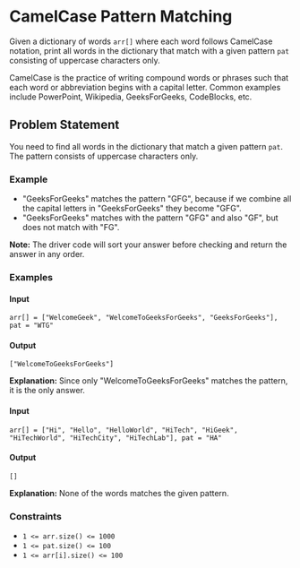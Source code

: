 # CamelCase Pattern Matching

Given a dictionary of words `arr[]` where each word follows CamelCase notation, print all words in the dictionary that match with a given pattern `pat` consisting of uppercase characters only.

CamelCase is the practice of writing compound words or phrases such that each word or abbreviation begins with a capital letter. Common examples include PowerPoint, Wikipedia, GeeksForGeeks, CodeBlocks, etc.

## Problem Statement

You need to find all words in the dictionary that match a given pattern `pat`. The pattern consists of uppercase characters only.

### Example

- "GeeksForGeeks" matches the pattern "GFG", because if we combine all the capital letters in "GeeksForGeeks" they become "GFG". 
- "GeeksForGeeks" matches with the pattern "GFG" and also "GF", but does not match with "FG".

**Note:** The driver code will sort your answer before checking and return the answer in any order.

### Examples

#### Input
```plaintext
arr[] = ["WelcomeGeek", "WelcomeToGeeksForGeeks", "GeeksForGeeks"], pat = "WTG"
```

#### Output
```plaintext
["WelcomeToGeeksForGeeks"]
```

**Explanation:** Since only "WelcomeToGeeksForGeeks" matches the pattern, it is the only answer.

#### Input
```plaintext
arr[] = ["Hi", "Hello", "HelloWorld", "HiTech", "HiGeek", "HiTechWorld", "HiTechCity", "HiTechLab"], pat = "HA"
```

#### Output
```plaintext
[]
```

**Explanation:** None of the words matches the given pattern.

### Constraints

- `1 <= arr.size() <= 1000`
- `1 <= pat.size() <= 100`
- `1 <= arr[i].size() <= 100`
